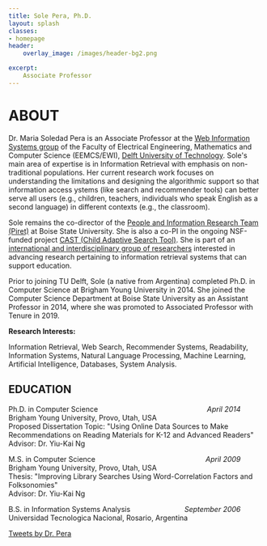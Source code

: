 ```yaml
---
title: Sole Pera, Ph.D.
layout: splash
classes:
- homepage
header:
    overlay_image: /images/header-bg2.png

excerpt:
    Associate Professor
---
```


 <div>
    <h1> ABOUT </h1>

Dr. Maria Soledad Pera is an Associate Professor at the <a href = "https://www.wis.ewi.tudelft.nl/"> Web Information Systems group</a>
 of the Faculty of Electrical Engineering, Mathematics and Computer Science (EEMCS/EWI), <a href = "https://www.tudelft.nl/en/">Delft University of Technology</a>. Sole's main area of expertise is in Information Retrieval with emphasis on non-traditional populations. Her current research work focuses on understanding the limitations and designing the algorithmic support so that information access ystems (like search and recommender tools) can better serve all users (e.g., children, teachers, individuals who speak English as a second language) in different contexts (e.g., the classroom). 

Sole remains the co-director of the <a href = "http://piret.info/">People and Information Research Team (Piret)</a> at Boise State University. She is also a co-PI in the ongoing NSF-funded project <a href = "https://cast.boisestate.edu/"> CAST (Child Adaptive Search Tool)</a>. She is part of an <a href = "https://www.fab4.science/"> international and interdisciplinary group of researchers</a> interested in advancing research pertaining to information retrieval systems that can support education.

Prior to joining TU Delft, Sole (a native from Argentina) completed Ph.D. in Computer Science at Brigham Young University in 2014. She joined the Computer Science Department at Boise State University as an Assistant Professor in 2014, where she was promoted to Associated Professor with Tenure in 2019.

<p><p><b>Research Interests:</b> <p>Information Retrieval, Web Search, Recommender Systems, Readability, Information Systems, Natural Language Processing, Machine Learning, Artificial Intelligence, Databases, System Analysis.</p></p></p>

<h2>EDUCATION</h2>

<p style="text-align:left">
   <span style="float: left" >Ph.D. in Computer Science</span>
    <span style="float: right; padding-right: 45px"><i>April 2014</i></span>
   <br>Brigham Young University, Provo, Utah, USA
   <br>Proposed Dissertation Topic: "Using Online Data Sources to Make Recommendations
   on Reading Materials for K-12 and Advanced Readers"
   <br>Advisor: Dr. Yiu-Kai Ng
</p>
<p style="text-align:left">
    <span style="float: left" >M.S. in Computer Science</span>
    <span style="float: right; padding-right: 45px"><i>April 2009</i></span>
   &nbsp;
   <br>Brigham Young University, Provo, Utah, USA&nbsp;
   <br>Thesis: "Improving Library&nbsp;Searches Using Word-Correlation Factors
   and Folksonomies"
    <br>Advisor: Dr. Yiu-Kai Ng
   <br>
</p>
<p style="text-align:left">
  <span style="float: left" >B.S. in Information Systems Analysis</span>
  <span style="float: right; padding-right: 45px"><i>September 2006</i></span>
   &nbsp;
   <br>Universidad Tecnologica Nacional, Rosario, Argentina
</p>

</div>

<div class="tl-embed">
<a class="twitter-timeline" data-height="1000" data-dnt="true" href="https://twitter.com/DrCh0le">Tweets by Dr. Pera</a> <script async src="https://platform.twitter.com/widgets.js" charset="utf-8"></script>
</div>
